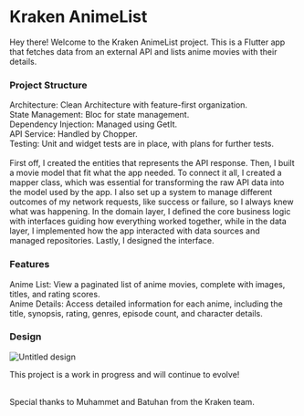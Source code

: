 # Kraken AnimeList

Hey there! Welcome to the Kraken AnimeList project. This is a Flutter app that fetches data from an external API and lists anime movies with their details.

### Project Structure 

Architecture: Clean Architecture with feature-first organization.<br/>
State Management: Bloc for state management.<br/>
Dependency Injection: Managed using GetIt.<br/>
API Service: Handled by Chopper.<br/>
Testing: Unit and widget tests are in place, with plans for further tests.<br/>
<br/>
First off, I created the entities that represents the API response. Then, I built a movie model that fit what the app needed. To connect it all, I created a mapper class, which was essential for transforming the raw API data into the model used by the app. I also set up a system to manage different outcomes of my network requests, like success or failure, so I always knew what was happening. In the domain layer, I defined the core business logic with interfaces guiding how everything worked together, while in the data layer, I implemented how the app interacted with data sources and managed repositories. Lastly, I designed the interface. 
 


### Features 
Anime List: View a paginated list of anime movies, complete with images, titles, and rating scores. <br/>
Anime Details: Access detailed information for each anime, including the title, synopsis, rating, genres, episode count, and character details. 



### Design 

![Untitled design](https://github.com/user-attachments/assets/f1af5885-a0e2-4435-a9aa-9e6fc0d2b857)




This project is a work in progress and will continue to evolve! 
<br/>
<br/>

Special thanks to Muhammet and Batuhan from the Kraken team.




